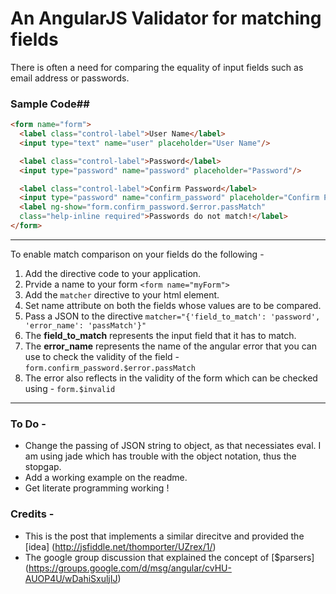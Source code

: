 <link
href="http://netdna.bootstrapcdn.com/twitter-bootstrap/2.2.2/css/bootstrap-combined.min.css"
rel="stylesheet">

<script src="http://ajax.googleapis.com/ajax/libs/angularjs/1.0.4/angular.min.js"></script>

# An AngularJS Validator for matching fields

There is often a need for comparing the equality of input fields such as
email address or passwords.

<!-- ### Sample Form -->

<!-- <form name="form" class="form-horizontal"> -->
<!--         <div class="control-group"> -->
<!--           <label class="control-label">User Name</label> -->
<!--           <div class="controls"> -->
<!--             <input type="text" name="user" placeholder="User Name"/> -->
<!--           </div> -->
<!--         </div> -->
<!--         <div class="control-group"> -->
<!--           <label class="control-label">Password</label> -->
<!--           <div class="controls"> -->
<!--             <input type="password" name="password" placeholder="Password"/> -->
<!--           </div> -->
<!--         </div> -->
<!--         <div class="control-group"> -->
<!--           <label class="control-label">Confirm Password</label> -->
<!--           <div class="controls"> -->
<!--             <input type="password" name="confirm_password" placeholder="Confirm Password" matcher="{'field_to_match': 'password', 'error_name': 'passMatch'}"/> -->
<!--             <label ng-show="form.confirm_password.$error.passMatch" -->
<!--         class="help-inline required">Passwords do not match!</label> -->
<!--           </div> -->
<!--         </div> -->



### Sample Code##

```html
<form name="form">
  <label class="control-label">User Name</label>
  <input type="text" name="user" placeholder="User Name"/>

  <label class="control-label">Password</label>
  <input type="password" name="password" placeholder="Password"/>

  <label class="control-label">Confirm Password</label>
  <input type="password" name="confirm_password" placeholder="Confirm Password" matcher="{'field_to_match': 'password', 'error_name': 'passMatch'}"/>
  <label ng-show="form.confirm_password.$error.passMatch"
  class="help-inline required">Passwords do not match!</label>
</form>
```
***

To enable match comparison on your fields do the following -

1. Add the directive code to your application.
2. Prvide a name to your form `<form name="myForm">`
2. Add the `matcher` directive to your html element.
3. Set name attribute on both the fields whose values are to be compared.
3. Pass a JSON to the directive ``matcher="{'field_to_match':
'password', 'error_name': 'passMatch'}"``
4. The **field_to_match** represents the input field that it has to match.
5. The **error_name** represents the name of the angular error that you
can use to check the validity of the field -
`form.confirm_password.$error.passMatch`
6. The error also reflects in the validity of the form which can be
checked using - `form.$invalid`

***

### To Do -

- Change the passing of JSON string to object, as that necessiates
  eval. I am using jade which has trouble with the object notation, thus
  the stopgap.
- Add a working example on the readme.
- Get literate programming working !

### Credits -

- This is the post that implements a similar direcitve and provided the [idea] (http://jsfiddle.net/thomporter/UZrex/1/)
- The google group discussion that explained the concept of [$parsers] (https://groups.google.com/d/msg/angular/cvHU-AUOP4U/wDahiSxuljIJ)





